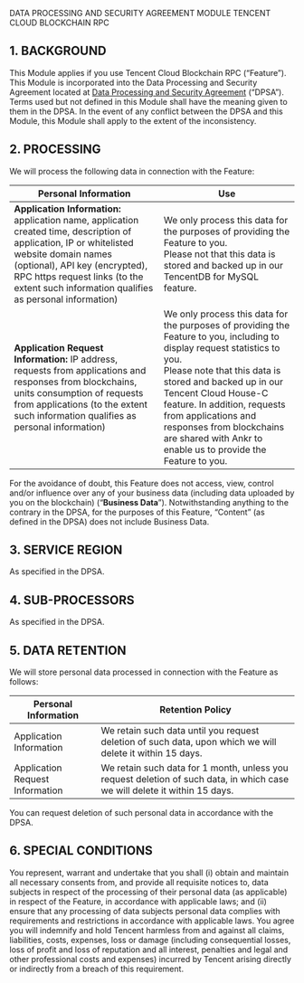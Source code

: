 DATA PROCESSING AND SECURITY AGREEMENT MODULE TENCENT CLOUD BLOCKCHAIN RPC

## 1. BACKGROUND
This Module applies if you use Tencent Cloud Blockchain RPC (“Feature”). This Module is incorporated into the Data Processing and Security Agreement located at [Data Processing and Security Agreement](https://intl.cloud.tencent.com/document/product/301/17347) (“DPSA”). Terms used but not defined in this Module shall have the meaning given to them in the DPSA. In the event of any conflict between the DPSA and this Module, this Module shall apply to the extent of the inconsistency.

## 2. PROCESSING
We will process the following data in connection with the Feature:
 
| Personal Information | Use | 
|---------|---------|
| **Application Information:** application name, application created time, description of application,  IP or whitelisted website domain names (optional), API key (encrypted), RPC https request links (to the extent such information qualifies as personal information) | We only process this data for the purposes of providing the Feature to you.<br>Please not that this data is stored and backed up in our TencentDB for MySQL feature. | 
| **Application Request Information:** IP address, requests from applications and responses from blockchains, units consumption of requests from applications (to the extent such information qualifies as personal information) | We only process this data for the purposes of providing the Feature to you, including to display request statistics to you.<br>Please note that this data is stored and backed up in our Tencent Cloud House-C feature. In addition, requests from applications and responses from blockchains are shared with Ankr to enable us to provide the Feature to you. | 

For the avoidance of doubt, this Feature does not access, view, control and/or influence over any of your business data (including data uploaded by you on the blockchain) (“**Business Data**”). Notwithstanding anything to the contrary in the DPSA, for the purposes of this Feature, “Content” (as defined in the DPSA) does not include Business Data.  

## 3.	SERVICE REGION
As specified in the DPSA.

## 4.	SUB-PROCESSORS
As specified in the DPSA.

## 5.	DATA RETENTION
We will store personal data processed in connection with the Feature as follows:

| Personal Information | Retention Policy | 
|---------|---------|
| Application Information | We retain such data until you request deletion of such data, upon which we will delete it within 15 days.  | 
| Application Request Information | We retain such data for 1 month, unless you request deletion of such data, in which case we will delete it within 15 days. | 

You can request deletion of such personal data in accordance with the DPSA.

## 6.	SPECIAL CONDITIONS
You represent, warrant and undertake that you shall (i) obtain and maintain all necessary consents from, and provide all requisite notices to, data subjects in respect of the processing of their personal data (as applicable) in respect of the Feature, in accordance with applicable laws; and (ii) ensure that any processing of data subjects personal data complies with requirements and restrictions in accordance with applicable laws. You agree you will indemnify and hold Tencent harmless from and against all claims, liabilities, costs, expenses, loss or damage (including consequential losses, loss of profit and loss of reputation and all interest, penalties and legal and other professional costs and expenses) incurred by Tencent arising directly or indirectly from a breach of this requirement.


